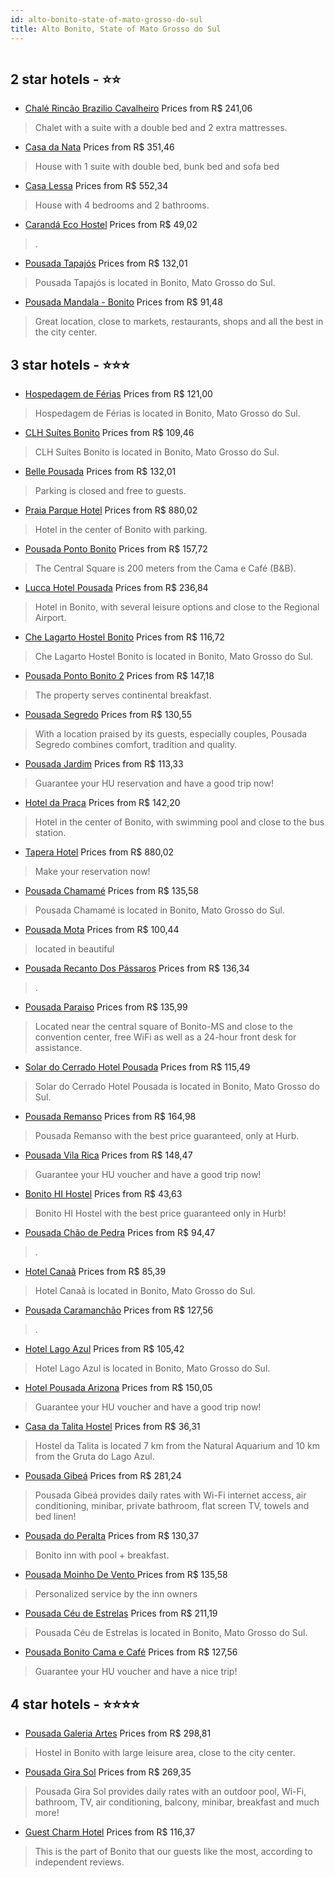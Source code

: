 ```yaml
---
id: alto-bonito-state-of-mato-grosso-do-sul
title: Alto Bonito, State of Mato Grosso do Sul
---
```


<center><img src="https://static.hotelurbano.com/reservas/prod0/17/17504/5db89cee32a8c_hospedagem-de-ferias.jpg" alt="" /></center>


##  2 star hotels - ⭐️⭐️

-    [Chalé Rincão Brazilio Cavalheiro](https://us.hurb.com/hotels/alto-bonito/chale-rincao-brazilio-cavalheiro-18027?cmp=18055) Prices from R$ 241,06
   > Chalet with a suite with a double bed and 2 extra mattresses.
-    [Casa da Nata](https://us.hurb.com/hotels/alto-bonito/casa-da-nata-18031?cmp=18055) Prices from R$ 351,46
   > House with 1 suite with double bed, bunk bed and sofa bed
-    [Casa Lessa](https://us.hurb.com/hotels/alto-bonito/casa-lessa-18023?cmp=18055) Prices from R$ 552,34
   > House with 4 bedrooms and 2 bathrooms.
-    [Carandá Eco Hostel](https://us.hurb.com/hotels/alto-bonito/caranda-eco-hostel-15189?cmp=18055) Prices from R$ 49,02
   > .
-    [Pousada Tapajós](https://us.hurb.com/hotels/alto-bonito/pousada-tapajos-7409?cmp=18055) Prices from R$ 132,01
   > Pousada Tapajós is located in Bonito, Mato Grosso do Sul.
-    [Pousada Mandala - Bonito](https://us.hurb.com/hotels/alto-bonito/pousada-mandala-8510?cmp=18055) Prices from R$ 91,48
   > Great location, close to markets, restaurants, shops and all the best in the city center.

##  3 star hotels - ⭐️⭐️⭐️

-    [Hospedagem de Férias](https://us.hurb.com/hotels/alto-bonito/hospedagem-de-ferias-17504?cmp=18055) Prices from R$ 121,00
   > Hospedagem de Férias is located in Bonito, Mato Grosso do Sul.
-    [CLH Suítes Bonito](https://us.hurb.com/hotels/alto-bonito/hotel-de-bonito-510?cmp=18055) Prices from R$ 109,46
   > CLH Suítes Bonito is located in Bonito, Mato Grosso do Sul.
-    [Belle Pousada](https://us.hurb.com/hotels/alto-bonito/belle-pousada-18411?cmp=18055) Prices from R$ 132,01
   > Parking is closed and free to guests.
-    [Praia Parque Hotel](https://us.hurb.com/hotels/alto-bonito/praia-parque-602?cmp=18055) Prices from R$ 880,02
   > Hotel in the center of Bonito with parking.
-    [Pousada Ponto Bonito](https://us.hurb.com/hotels/alto-bonito/pousada-ponto-bonito-2-11316?cmp=18055) Prices from R$ 157,72
   > The Central Square is 200 meters from the Cama e Café (B&B).
-    [Lucca Hotel Pousada](https://us.hurb.com/hotels/alto-bonito/lucca-hotel-pousada-294?cmp=18055) Prices from R$ 236,84
   > Hotel in Bonito, with several leisure options and close to the Regional Airport.
-    [Che Lagarto Hostel Bonito](https://us.hurb.com/hotels/alto-bonito/che-lagarto-hostel-bonito-14977?cmp=18055) Prices from R$ 116,72
   > Che Lagarto Hostel Bonito is located in Bonito, Mato Grosso do Sul.
-    [Pousada Ponto Bonito 2](https://us.hurb.com/hotels/alto-bonito/pousada-ponto-bonito-11311?cmp=18055) Prices from R$ 147,18
   > The property serves continental breakfast.
-    [Pousada Segredo](https://us.hurb.com/hotels/alto-bonito/pousada-segredo-5013?cmp=18055) Prices from R$ 130,55
   > With a location praised by its guests, especially couples, Pousada Segredo combines comfort, tradition and quality.
-    [Pousada Jardim](https://us.hurb.com/hotels/alto-bonito/pousada-jardim-5638?cmp=18055) Prices from R$ 113,33
   > Guarantee your HU reservation and have a good trip now!
-    [Hotel da Praça](https://us.hurb.com/hotels/alto-bonito/hotel-da-praca-278?cmp=18055) Prices from R$ 142,20
   > Hotel in the center of Bonito, with swimming pool and close to the bus station.
-    [Tapera Hotel](https://us.hurb.com/hotels/alto-bonito/tapera-hotel-659?cmp=18055) Prices from R$ 880,02
   > Make your reservation now!
-    [Pousada Chamamé](https://us.hurb.com/hotels/alto-bonito/pousada-chamame-312?cmp=18055) Prices from R$ 135,58
   > Pousada Chamamé is located in Bonito, Mato Grosso do Sul.
-    [Pousada Mota](https://us.hurb.com/hotels/alto-bonito/pousada-mota-3967?cmp=18055) Prices from R$ 100,44
   > located in beautiful
-    [Pousada Recanto Dos Pássaros](https://us.hurb.com/hotels/alto-bonito/pousada-recanto-dos-passaros-10653?cmp=18055) Prices from R$ 136,34
   > .
-    [Pousada Paraiso](https://us.hurb.com/hotels/alto-bonito/pousada-paraiso-bonito-10509?cmp=18055) Prices from R$ 135,99
   > Located near the central square of Bonito-MS and close to the convention center, free WiFi as well as a 24-hour front desk for assistance.
-    [Solar do Cerrado Hotel Pousada](https://us.hurb.com/hotels/alto-bonito/solar-do-cerrado-474?cmp=18055) Prices from R$ 115,49
   > Solar do Cerrado Hotel Pousada is located in Bonito, Mato Grosso do Sul.
-    [Pousada Remanso](https://us.hurb.com/hotels/alto-bonito/pousada-remanso-3896?cmp=18055) Prices from R$ 164,98
   > Pousada Remanso with the best price guaranteed, only at Hurb.
-    [Pousada Vila Rica](https://us.hurb.com/hotels/alto-bonito/pousada-vila-rica-3344?cmp=18055) Prices from R$ 148,47
   > Guarantee your HU voucher and have a good trip now!
-    [Bonito HI Hostel](https://us.hurb.com/hotels/alto-bonito/bonito-hi-hostel-15396?cmp=18055) Prices from R$ 43,63
   > Bonito HI Hostel with the best price guaranteed only in Hurb!
-    [Pousada Chão de Pedra](https://us.hurb.com/hotels/alto-bonito/pousada-chao-de-pedra-9758?cmp=18055) Prices from R$ 94,47
   > .
-    [Hotel Canaã](https://us.hurb.com/hotels/alto-bonito/hotel-canaa-12838?cmp=18055) Prices from R$ 85,39
   > Hotel Canaã is located in Bonito, Mato Grosso do Sul.
-    [Pousada Caramanchão](https://us.hurb.com/hotels/alto-bonito/pousada-caramanchao-15192?cmp=18055) Prices from R$ 127,56
   > .
-    [Hotel Lago Azul](https://us.hurb.com/hotels/alto-bonito/lago-azul-4077?cmp=18055) Prices from R$ 105,42
   > Hotel Lago Azul is located in Bonito, Mato Grosso do Sul.
-    [Hotel Pousada Arizona](https://us.hurb.com/hotels/alto-bonito/hotel-pousada-arizona-3837?cmp=18055) Prices from R$ 150,05
   > Guarantee your HU voucher and have a good trip now!
-    [Casa da Talita Hostel](https://us.hurb.com/hotels/alto-bonito/hostel-da-talita-9774?cmp=18055) Prices from R$ 36,31
   > Hostel da Talita is located 7 km from the Natural Aquarium and 10 km from the Gruta do Lago Azul.
-    [Pousada Gibeá](https://us.hurb.com/hotels/alto-bonito/pousada-gibea-12845?cmp=18055) Prices from R$ 281,24
   > Pousada Gibeá provides daily rates with Wi-Fi internet access, air conditioning, minibar, private bathroom, flat screen TV, towels and bed linen!
-    [Pousada do Peralta](https://us.hurb.com/hotels/alto-bonito/pousada-do-peralta-2495?cmp=18055) Prices from R$ 130,37
   > Bonito inn with pool + breakfast.
-    [Pousada Moinho De Vento ](https://us.hurb.com/hotels/alto-bonito/pousada-moinho-de-vento-7459?cmp=18055) Prices from R$ 135,58
   > Personalized service by the inn owners
-    [Pousada Céu de Estrelas](https://us.hurb.com/hotels/alto-bonito/pousada-ceu-de-estrelas-9925?cmp=18055) Prices from R$ 211,19
   > Pousada Céu de Estrelas is located in Bonito, Mato Grosso do Sul.
-    [Pousada Bonito Cama e Café](https://us.hurb.com/hotels/alto-bonito/pousada-bonito-cama-e-cafe-6039?cmp=18055) Prices from R$ 127,56
   > Guarantee your HU voucher and have a nice trip!

##  4 star hotels - ⭐️⭐️⭐️⭐️

-    [Pousada Galeria Artes](https://us.hurb.com/hotels/alto-bonito/galeria-artes-pousada-946?cmp=18055) Prices from R$ 298,81
   > Hostel in Bonito with large leisure area, close to the city center.
-    [Pousada Gira Sol](https://us.hurb.com/hotels/alto-bonito/pousada-gira-sol-15382?cmp=18055) Prices from R$ 269,35
   > Pousada Gira Sol provides daily rates with an outdoor pool, Wi-Fi, bathroom, TV, air conditioning, balcony, minibar, breakfast and much more!
-    [Guest Charm Hotel](https://us.hurb.com/hotels/alto-bonito/guest-charm-hotel-17946?cmp=18055) Prices from R$ 116,37
   > This is the part of Bonito that our guests like the most, according to independent reviews.
